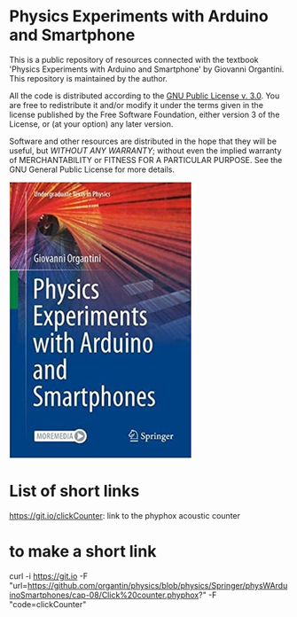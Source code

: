 # Physics Experiments with Arduino and Smartphone
This is a public repository of resources connected with the textbook 'Physics Experiments with Arduino and
Smartphone' by Giovanni Organtini. This repository is maintained by the author.

All the code is distributed according to the [GNU Public License v. 3.0](https://www.gnu.org/licenses/gpl-3.0.en.html). You are free to redistribute it and/or modify it under the terms given in the license
published by the Free Software Foundation, either version 3 of the License, or (at your option) any later
version.

Software and other resources are distributed in the hope that they will be useful, but *WITHOUT ANY WARRANTY*;
without even the implied warranty of MERCHANTABILITY or FITNESS FOR A PARTICULAR PURPOSE.  See the GNU
General Public License for more details.

![Book cover](https://github.com/organtin/physics/blob/f3a72bd9fa366854f8e5e8d49ed93a84a4839985/Springer/physWArduinoSmartphones/cover.jpg)

# List of short links

https://git.io/clickCounter: link to the phyphox acoustic counter

# to make a short link

curl -i https://git.io -F "url=https://github.com/organtin/physics/blob/physics/Springer/physWArduinoSmartphones/cap-08/Click%20counter.phyphox?" -F "code=clickCounter"

